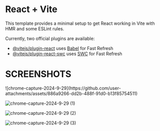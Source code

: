 # React + Vite

This template provides a minimal setup to get React working in Vite with HMR and some ESLint rules.

Currently, two official plugins are available:

- [@vitejs/plugin-react](https://github.com/vitejs/vite-plugin-react/blob/main/packages/plugin-react/README.md) uses [Babel](https://babeljs.io/) for Fast Refresh
- [@vitejs/plugin-react-swc](https://github.com/vitejs/vite-plugin-react-swc) uses [SWC](https://swc.rs/) for Fast Refresh

<h1>SCREENSHOTS</h1>
![chrome-capture-2024-9-29](https://github.com/user-attachments/assets/886a9266-dd2b-488f-91d0-b13f85754511)

![chrome-capture-2024-9-29 (1)](https://github.com/user-attachments/assets/7f5edef5-c831-4618-a714-67d782e2effb)

![chrome-capture-2024-9-29 (2)](https://github.com/user-attachments/assets/6d0ab4e0-2aee-4fdf-b5a7-bb5817fd1422)

![chrome-capture-2024-9-29 (3)](https://github.com/user-attachments/assets/3bc00172-d54c-4729-9f57-6ed259eba696)





